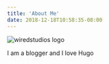 ```yaml
---
title: 'About Me'
date: 2018-12-18T10:58:35-08:00
---
```


![wiredstudios logo](/img/wiredstudios-logo.png)

I am a blogger and I love Hugo
